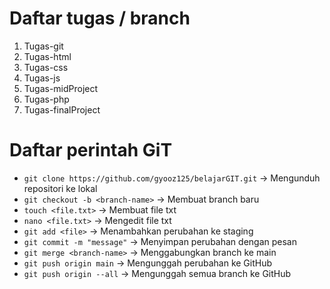 # Daftar tugas / branch
1. Tugas-git
2. Tugas-html
3. Tugas-css
4. Tugas-js
5. Tugas-midProject
6. Tugas-php
7. Tugas-finalProject
   
# Daftar perintah GiT
- `git clone https://github.com/gyooz125/belajarGIT.git` → Mengunduh repositori ke lokal
- `git checkout -b <branch-name>` → Membuat branch baru
- `touch <file.txt>` → Membuat file txt
- `nano <file.txt>` → Mengedit file txt
- `git add <file>` → Menambahkan perubahan ke staging
- `git commit -m "message"` → Menyimpan perubahan dengan pesan
- `git merge <branch-name>` → Menggabungkan branch ke main
- `git push origin main` → Mengunggah perubahan ke GitHub
- `git push origin --all` → Mengunggah semua branch ke GitHub

